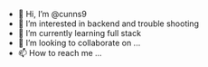 - 👋 Hi, I’m @cunns9
- 👀 I’m interested in backend and trouble shooting
- 🌱 I’m currently learning full stack 
- 💞️ I’m looking to collaborate on ...
- 📫 How to reach me ...

<!---
cunns9/cunns9 is a ✨ special ✨ repository because its `README.md` (this file) appears on your GitHub profile.
You can click the Preview link to take a look at your changes.
--->
